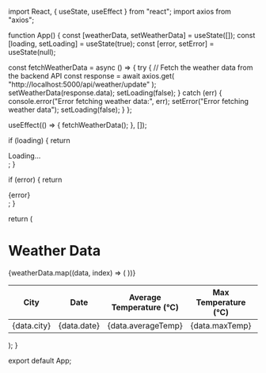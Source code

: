 import React, { useState, useEffect } from "react";
import axios from "axios";

function App() {
const [weatherData, setWeatherData] = useState([]);
const [loading, setLoading] = useState(true);
const [error, setError] = useState(null);

const fetchWeatherData = async () => {
try {
// Fetch the weather data from the backend API
const response = await axios.get(
"http://localhost:5000/api/weather/update"
);
setWeatherData(response.data);
setLoading(false);
} catch (err) {
console.error("Error fetching weather data:", err);
setError("Error fetching weather data");
setLoading(false);
}
};

useEffect(() => {
fetchWeatherData();
}, []);

if (loading) {
return <div>Loading...</div>;
}

if (error) {
return <div>{error}</div>;
}

return (

<div style={{ textAlign: "center", padding: "20px" }}>
<h1>Weather Data</h1>
<table
style={{ margin: "0 auto", border: "1px solid #ccc", width: "80%" }} >
<thead>
<tr>
<th>City</th>
<th>Date</th>
<th>Average Temperature (°C)</th>
<th>Max Temperature (°C)</th>
<th>Min Temperature (°C)</th>
<th>Dominant Condition</th>
</tr>
</thead>
<tbody>
{weatherData.map((data, index) => (
<tr key={index}>
<td>{data.city}</td>
<td>{data.date}</td>
<td>{data.averageTemp}</td>
<td>{data.maxTemp}</td>
<td>{data.minTemp}</td>
<td>{data.dominantCondition}</td>
</tr>
))}
</tbody>
</table>
</div>
);
}

export default App;
